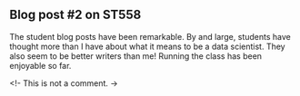 ## Blog post \#2 on ST558
The student blog posts have been remarkable.  By and large, students have thought more than I have about what it means to be a data scientist.  They also seem to be better writers than me!
Running the class has been enjoyable so far.
<!-- This is a comment. -->
<!- This is not a comment. ->

